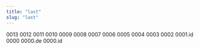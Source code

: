 ```yaml
---
title: "last"
slug: "last"
---
```


0013
0012
0011
0010
0009
0008
0007
0006
0005
0004
0003
0002
0001.id
0000 0000.de 0000.id